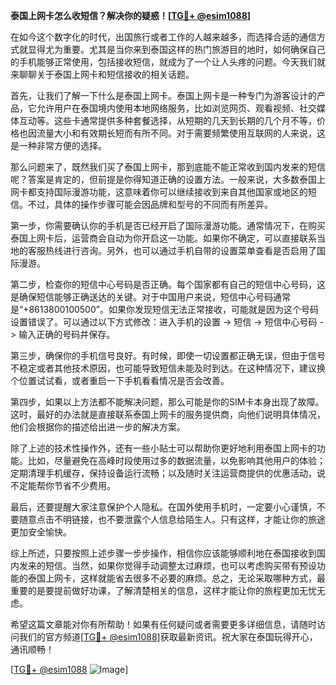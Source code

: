 **泰国上网卡怎么收短信？解决你的疑惑！[[TG💪+ @esim1088](https://t.me/s/esim1088)]**

在如今这个数字化的时代，出国旅行或者工作的人越来越多，而选择合适的通信方式就显得尤为重要。尤其是当你来到泰国这样的热门旅游目的地时，如何确保自己的手机能够正常使用，包括接收短信，就成为了一个让人头疼的问题。今天我们就来聊聊关于泰国上网卡和短信接收的相关话题。

首先，让我们了解一下什么是泰国上网卡。泰国上网卡是一种专门为游客设计的产品，它允许用户在泰国境内使用本地网络服务，比如浏览网页、观看视频、社交媒体互动等。这些卡通常提供多种套餐选择，从短期的几天到长期的几个月不等，价格也因流量大小和有效期长短而有所不同。对于需要频繁使用互联网的人来说，这是一种非常方便的选择。

那么问题来了，既然我们买了泰国上网卡，那到底能不能正常收到国内发来的短信呢？答案是肯定的，但前提是你得知道正确的设置方法。一般来说，大多数泰国上网卡都支持国际漫游功能，这意味着你可以继续接收到来自其他国家或地区的短信。不过，具体的操作步骤可能会因品牌和型号的不同而有所差异。

第一步，你需要确认你的手机是否已经开启了国际漫游功能。通常情况下，在购买泰国上网卡后，运营商会自动为你开启这一功能。如果你不确定，可以直接联系当地的客服热线进行咨询。另外，也可以通过手机自带的设置菜单查看是否启用了国际漫游。

第二步，检查你的短信中心号码是否正确。每个国家都有自己的短信中心号码，这是确保短信能够正确送达的关键。对于中国用户来说，短信中心号码通常是“+8613800100500”。如果你发现短信无法正常接收，可能就是因为这个号码设置错误了。可以通过以下方式修改：进入手机的设置 -> 短信 -> 短信中心号码 -> 输入正确的号码并保存。

第三步，确保你的手机信号良好。有时候，即使一切设置都正确无误，但由于信号不稳定或者其他技术原因，也可能导致短信未能及时到达。在这种情况下，建议换个位置试试看，或者重启一下手机看看情况是否会改善。

第四步，如果以上方法都不能解决问题，那么可能是你的SIM卡本身出现了故障。这时，最好的办法就是直接联系泰国上网卡的服务提供商，向他们说明具体情况，他们会根据你的描述给出进一步的解决方案。

除了上述的技术性操作外，还有一些小贴士可以帮助你更好地利用泰国上网卡的功能。比如，尽量避免在高峰时段使用过多的数据流量，以免影响其他用户的体验；定期清理手机缓存，保持设备运行流畅；以及随时关注运营商提供的优惠活动，说不定能帮你节省不少费用。

最后，还要提醒大家注意保护个人隐私。在国外使用手机时，一定要小心谨慎，不要随意点击不明链接，也不要泄露个人信息给陌生人。只有这样，才能让你的旅途更加安全愉快。

综上所述，只要按照上述步骤一步步操作，相信你应该能够顺利地在泰国接收到国内发来的短信。当然，如果你觉得手动调整太过麻烦，也可以考虑购买带有预设功能的泰国上网卡，这样就能省去很多不必要的麻烦。总之，无论采取哪种方式，最重要的是要提前做好功课，了解清楚相关的信息，这样才能让你的旅程更加无忧无虑。

希望这篇文章能对你有所帮助！如果有任何疑问或者需要更多详细信息，请随时访问我们的官方频道[[TG💪+ @esim1088](https://t.me/s/esim1088)]获取最新资讯。祝大家在泰国玩得开心，通讯顺畅！

[[TG💪+ @esim1088](https://t.me/s/esim1088) ![Image](https://i.postimg.cc/4NQfJmqS/Snipaste-2025-05-13-00-14-12.png)]